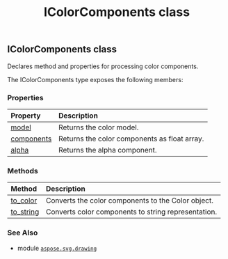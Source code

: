 ﻿---
title: IColorComponents class
second_title: Aspose.SVG for Python via .NET API References
description: 
type: docs
weight: 70
url: /python-net/aspose.svg.drawing/icolorcomponents/
is_root: false
---

## IColorComponents class

Declares method and properties for processing color components.



The IColorComponents type exposes the following members:

### Properties
| Property | Description |
| :- | :- |
| [model](/svg/python-net/aspose.svg.drawing/icolorcomponents/model) | Returns the color model. |
| [components](/svg/python-net/aspose.svg.drawing/icolorcomponents/components) | Returns the color components as float array. |
| [alpha](/svg/python-net/aspose.svg.drawing/icolorcomponents/alpha) | Returns the alpha component. |


### Methods
| Method | Description |
| :- | :- |
| [to_color](/svg/python-net/aspose.svg.drawing/icolorcomponents/to_color/#) | Converts the color components to the Color object. |
| [to_string](/svg/python-net/aspose.svg.drawing/icolorcomponents/to_string/#bool-bool-int) | Converts color components to string representation. |



### See Also
* module [`aspose.svg.drawing`](..)
